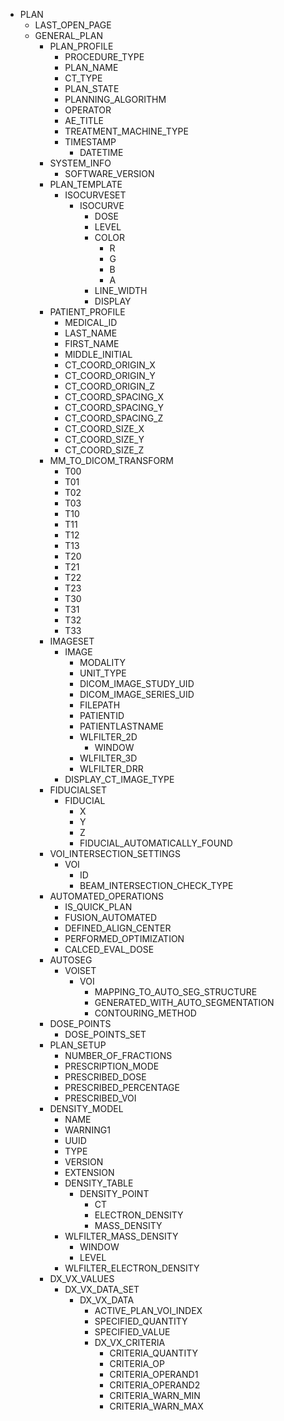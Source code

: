 * PLAN
  * LAST_OPEN_PAGE
  * GENERAL_PLAN
    * PLAN_PROFILE
      * PROCEDURE_TYPE
      * PLAN_NAME
      * CT_TYPE
      * PLAN_STATE
      * PLANNING_ALGORITHM
      * OPERATOR
      * AE_TITLE
      * TREATMENT_MACHINE_TYPE
      * TIMESTAMP
        * DATETIME
    * SYSTEM_INFO
      * SOFTWARE_VERSION
    * PLAN_TEMPLATE
      * ISOCURVESET
        * ISOCURVE
          * DOSE
          * LEVEL
          * COLOR
            * R
            * G
            * B
            * A
          * LINE_WIDTH
          * DISPLAY
    * PATIENT_PROFILE
      * MEDICAL_ID
      * LAST_NAME
      * FIRST_NAME
      * MIDDLE_INITIAL
      * CT_COORD_ORIGIN_X
      * CT_COORD_ORIGIN_Y
      * CT_COORD_ORIGIN_Z
      * CT_COORD_SPACING_X
      * CT_COORD_SPACING_Y
      * CT_COORD_SPACING_Z
      * CT_COORD_SIZE_X
      * CT_COORD_SIZE_Y
      * CT_COORD_SIZE_Z
    * MM_TO_DICOM_TRANSFORM
      * T00
      * T01
      * T02
      * T03
      * T10
      * T11
      * T12
      * T13
      * T20
      * T21
      * T22
      * T23
      * T30
      * T31
      * T32
      * T33
    * IMAGESET
      * IMAGE
        * MODALITY
        * UNIT_TYPE
        * DICOM_IMAGE_STUDY_UID
        * DICOM_IMAGE_SERIES_UID
        * FILEPATH
        * PATIENTID
        * PATIENTLASTNAME
        * WLFILTER_2D
          * WINDOW
        * WLFILTER_3D
        * WLFILTER_DRR
      * DISPLAY_CT_IMAGE_TYPE
    * FIDUCIALSET
      * FIDUCIAL
        * X
        * Y
        * Z
        * FIDUCIAL_AUTOMATICALLY_FOUND
    * VOI_INTERSECTION_SETTINGS
      * VOI
        * ID
        * BEAM_INTERSECTION_CHECK_TYPE
    * AUTOMATED_OPERATIONS
      * IS_QUICK_PLAN
      * FUSION_AUTOMATED
      * DEFINED_ALIGN_CENTER
      * PERFORMED_OPTIMIZATION
      * CALCED_EVAL_DOSE
    * AUTOSEG
      * VOISET
        * VOI
          * MAPPING_TO_AUTO_SEG_STRUCTURE
          * GENERATED_WITH_AUTO_SEGMENTATION
          * CONTOURING_METHOD
    * DOSE_POINTS
      * DOSE_POINTS_SET
    * PLAN_SETUP
      * NUMBER_OF_FRACTIONS
      * PRESCRIPTION_MODE
      * PRESCRIBED_DOSE
      * PRESCRIBED_PERCENTAGE
      * PRESCRIBED_VOI
    * DENSITY_MODEL
      * NAME
      * WARNING1
      * UUID
      * TYPE
      * VERSION
      * EXTENSION
      * DENSITY_TABLE
        * DENSITY_POINT
          * CT
          * ELECTRON_DENSITY
          * MASS_DENSITY
      * WLFILTER_MASS_DENSITY
        * WINDOW
        * LEVEL
      * WLFILTER_ELECTRON_DENSITY
    * DX_VX_VALUES
      * DX_VX_DATA_SET
        * DX_VX_DATA
          * ACTIVE_PLAN_VOI_INDEX
          * SPECIFIED_QUANTITY
          * SPECIFIED_VALUE
          * DX_VX_CRITERIA
            * CRITERIA_QUANTITY
            * CRITERIA_OP
            * CRITERIA_OPERAND1
            * CRITERIA_OPERAND2
            * CRITERIA_WARN_MIN
            * CRITERIA_WARN_MAX